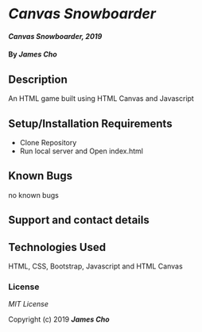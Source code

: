 # _Canvas Snowboarder_

#### _Canvas Snowboarder, 2019_

#### By _**James Cho**_

## Description

An HTML game built using HTML Canvas and Javascript

## Setup/Installation Requirements

* Clone Repository
* Run local server and Open index.html



## Known Bugs

no known bugs

## Support and contact details



## Technologies Used

HTML, CSS, Bootstrap, Javascript and HTML Canvas

### License

*MIT License*

Copyright (c) 2019 **_James Cho_**
